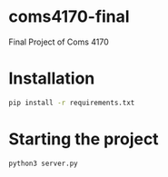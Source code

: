 # coms4170-final
Final Project of Coms 4170

# Installation

```bash
pip install -r requirements.txt 
```

# Starting the project

```
python3 server.py
```
